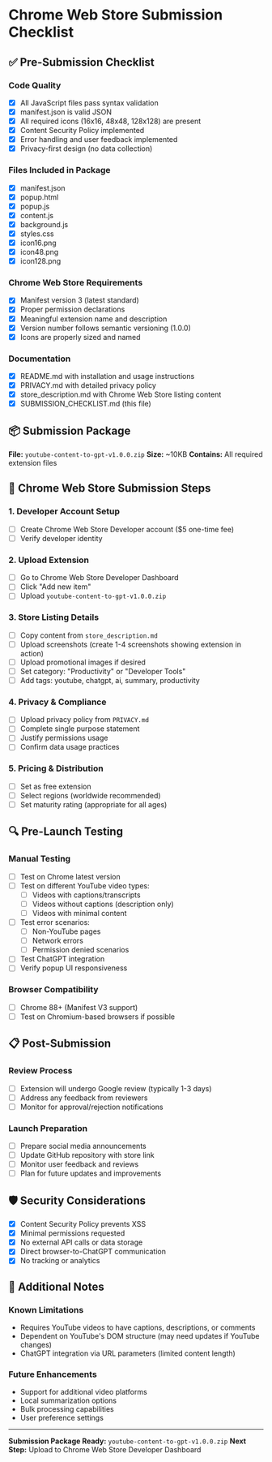 # Chrome Web Store Submission Checklist

## ✅ Pre-Submission Checklist

### Code Quality
- [x] All JavaScript files pass syntax validation
- [x] manifest.json is valid JSON
- [x] All required icons (16x16, 48x48, 128x128) are present
- [x] Content Security Policy implemented
- [x] Error handling and user feedback implemented
- [x] Privacy-first design (no data collection)

### Files Included in Package
- [x] manifest.json
- [x] popup.html
- [x] popup.js
- [x] content.js
- [x] background.js
- [x] styles.css
- [x] icon16.png
- [x] icon48.png
- [x] icon128.png

### Chrome Web Store Requirements
- [x] Manifest version 3 (latest standard)
- [x] Proper permission declarations
- [x] Meaningful extension name and description
- [x] Version number follows semantic versioning (1.0.0)
- [x] Icons are properly sized and named

### Documentation
- [x] README.md with installation and usage instructions
- [x] PRIVACY.md with detailed privacy policy
- [x] store_description.md with Chrome Web Store listing content
- [x] SUBMISSION_CHECKLIST.md (this file)

## 📦 Submission Package

**File:** `youtube-content-to-gpt-v1.0.0.zip`
**Size:** ~10KB
**Contains:** All required extension files

## 🚀 Chrome Web Store Submission Steps

### 1. Developer Account Setup
- [ ] Create Chrome Web Store Developer account ($5 one-time fee)
- [ ] Verify developer identity

### 2. Upload Extension
- [ ] Go to Chrome Web Store Developer Dashboard
- [ ] Click "Add new item"
- [ ] Upload `youtube-content-to-gpt-v1.0.0.zip`

### 3. Store Listing Details
- [ ] Copy content from `store_description.md`
- [ ] Upload screenshots (create 1-4 screenshots showing extension in action)
- [ ] Upload promotional images if desired
- [ ] Set category: "Productivity" or "Developer Tools"
- [ ] Add tags: youtube, chatgpt, ai, summary, productivity

### 4. Privacy & Compliance
- [ ] Upload privacy policy from `PRIVACY.md`
- [ ] Complete single purpose statement
- [ ] Justify permissions usage
- [ ] Confirm data usage practices

### 5. Pricing & Distribution
- [ ] Set as free extension
- [ ] Select regions (worldwide recommended)
- [ ] Set maturity rating (appropriate for all ages)

## 🔍 Pre-Launch Testing

### Manual Testing
- [ ] Test on Chrome latest version
- [ ] Test on different YouTube video types:
  - [ ] Videos with captions/transcripts
  - [ ] Videos without captions (description only)
  - [ ] Videos with minimal content
- [ ] Test error scenarios:
  - [ ] Non-YouTube pages
  - [ ] Network errors
  - [ ] Permission denied scenarios
- [ ] Test ChatGPT integration
- [ ] Verify popup UI responsiveness

### Browser Compatibility
- [ ] Chrome 88+ (Manifest V3 support)
- [ ] Test on Chromium-based browsers if possible

## 📋 Post-Submission

### Review Process
- [ ] Extension will undergo Google review (typically 1-3 days)
- [ ] Address any feedback from reviewers
- [ ] Monitor for approval/rejection notifications

### Launch Preparation
- [ ] Prepare social media announcements
- [ ] Update GitHub repository with store link
- [ ] Monitor user feedback and reviews
- [ ] Plan for future updates and improvements

## 🛡️ Security Considerations

- [x] Content Security Policy prevents XSS
- [x] Minimal permissions requested
- [x] No external API calls or data storage
- [x] Direct browser-to-ChatGPT communication
- [x] No tracking or analytics

## 📝 Additional Notes

### Known Limitations
- Requires YouTube videos to have captions, descriptions, or comments
- Dependent on YouTube's DOM structure (may need updates if YouTube changes)
- ChatGPT integration via URL parameters (limited content length)

### Future Enhancements
- Support for additional video platforms
- Local summarization options
- Bulk processing capabilities
- User preference settings

---

**Submission Package Ready:** `youtube-content-to-gpt-v1.0.0.zip`
**Next Step:** Upload to Chrome Web Store Developer Dashboard